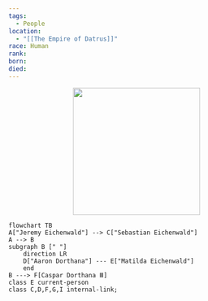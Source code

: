 ```yaml
---
tags:
  - People
location:
  - "[[The Empire of Datrus]]"
race: Human
rank: 
born: 
died:
---
```

<p style="text-align:center;"><img src="https://foundry-vtt-kb.s3.us-east-2.amazonaws.com/Images/Tokens/NPCs/Nobles/Baroness+Matilda.png" width="250" height="250"></p>

```mermaid
flowchart TB
A["Jeremy Eichenwald"] --> C["Sebastian Eichenwald"]
A --> B
subgraph B [" "]
	direction LR
	D["Aaron Dorthana"] --- E["Matilda Eichenwald"]
	end
B ---> F[Caspar Dorthana Ⅲ]
class E current-person
class C,D,F,G,I internal-link;
```